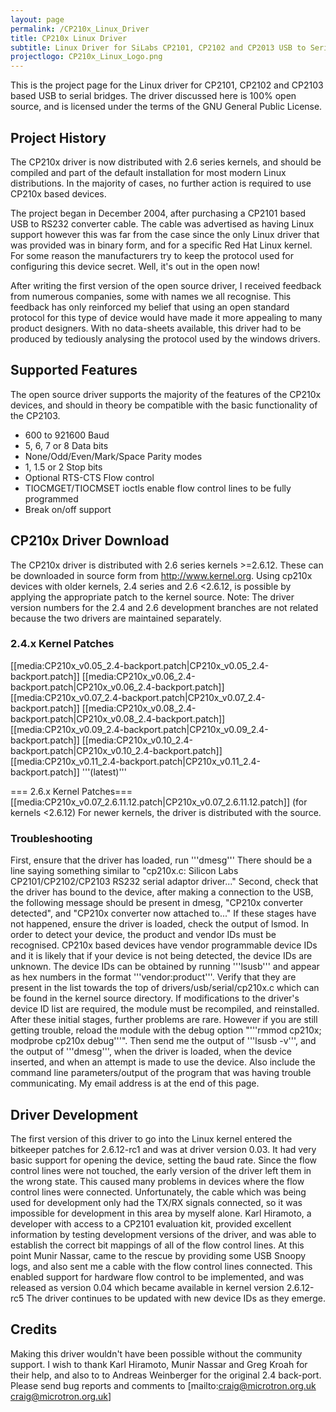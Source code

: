 ```yaml
---
layout: page
permalink: /CP210x_Linux_Driver
title: CP210x Linux Driver
subtitle: Linux Driver for SiLabs CP2101, CP2102 and CP2013 USB to Serial Bridges
projectlogo: CP210x_Linux_Logo.png
---
```

This is the project page for the Linux driver for CP2101, CP2102 and CP2103 based USB to serial bridges. The driver discussed here is 100% open source, and is licensed under the terms of the GNU General Public License.

## Project History
The CP210x driver is now distributed with 2.6 series kernels, and should be compiled and part of the default installation for most modern Linux distributions. In the majority of cases, no further action is required to use CP210x based devices.

The project began in December 2004, after purchasing a CP2101 based USB to RS232 converter cable. The cable was advertised as having Linux support however this was far from the case since the only Linux driver that was provided was in binary form, and for a specific Red Hat Linux kernel. For some reason the manufacturers try to keep the protocol used for configuring this device secret. Well, it's out in the open now!

After writing the first version of the open source driver, I received feedback from numerous companies, some with names we all recognise. This feedback has only reinforced my belief that using an open standard protocol for this type of device would have made it more appealing to many product designers.
With no data-sheets available, this driver had to be produced by tediously analysing the protocol used by the windows drivers.

## Supported Features
The open source driver supports the majority of the features of the CP210x devices, and should in theory be compatible with the basic functionality of the CP2103.

* 600 to 921600 Baud
* 5, 6, 7 or 8 Data bits
* None/Odd/Even/Mark/Space Parity modes
* 1, 1.5 or 2 Stop bits
* Optional RTS-CTS Flow control
* TIOCMGET/TIOCMSET ioctls enable flow control lines to be fully programmed
* Break on/off support

## CP210x Driver Download
The CP210x driver is distributed with 2.6 series kernels >=2.6.12. These can be downloaded in source form from http://www.kernel.org.
Using cp210x devices with older kernels, 2.4 series and 2.6 <2.6.12, is possible by applying the appropriate patch to the kernel source.
Note: The driver version numbers for the 2.4 and 2.6 development branches are not related because the two drivers are maintained separately.

### 2.4.x Kernel Patches
 [[media:CP210x_v0.05_2.4-backport.patch|CP210x_v0.05_2.4-backport.patch]]
 [[media:CP210x_v0.06_2.4-backport.patch|CP210x_v0.06_2.4-backport.patch]]
 [[media:CP210x_v0.07_2.4-backport.patch|CP210x_v0.07_2.4-backport.patch]]
 [[media:CP210x_v0.08_2.4-backport.patch|CP210x_v0.08_2.4-backport.patch]]
 [[media:CP210x_v0.09_2.4-backport.patch|CP210x_v0.09_2.4-backport.patch]]
 [[media:CP210x_v0.10_2.4-backport.patch|CP210x_v0.10_2.4-backport.patch]]
 [[media:CP210x_v0.11_2.4-backport.patch|CP210x_v0.11_2.4-backport.patch]] '''(latest)'''

=== 2.6.x Kernel Patches=== 
 [[media:CP210x_v0.07_2.6.11.12.patch|CP210x_v0.07_2.6.11.12.patch]] (for kernels <2.6.12)
For newer kernels, the driver is distributed with the source.

### Troubleshooting
First, ensure that the driver has loaded, run '''dmesg'''
There should be a line saying something similar to "cp210x.c: Silicon Labs CP2101/CP2102/CP2103 RS232 serial adaptor driver..."
Second, check that the driver has bound to the device, after making a connection to the USB, the following message should be present in dmesg, "CP210x converter detected", and "CP210x converter now attached to..."
If these stages have not happened, ensure the driver is loaded, check the output of lsmod. In order to detect your device, the product and vendor IDs must be recognised. CP210x based devices have vendor programmable device IDs and it is likely that if your device is not being detected, the device IDs are unknown. The device IDs can be obtained by running '''lsusb''' and appear as hex numbers in the format '''vendor:product'''. Verify that they are present in the list towards the top of drivers/usb/serial/cp210x.c which can be found in the kernel source directory. If modifications to the driver's device ID list are required, the module must be recompiled, and reinstalled.
After these initial stages, further problems are rare. However if you are still getting trouble, reload the module with the debug option "'''rmmod cp210x; modprobe cp210x debug'''". Then send me the output of '''lsusb -v''', and the output of '''dmesg''', when the driver is loaded, when the device inserted, and when an attempt is made to use the device. Also include the command line parameters/output of the program that was having trouble communicating. My email address is at the end of this page.

## Driver Development
The first version of this driver to go into the Linux kernel entered the bitkeeper patches for 2.6.12-rc1 and was at driver version 0.03. It had very basic support for opening the device, setting the baud rate. Since the flow control lines were not touched, the early version of the driver left them in the wrong state. This caused many problems in devices where the flow control lines were connected. Unfortunately, the cable which was being used for development only had the TX/RX signals connected, so it was impossible for development in this area by myself alone.
Karl Hiramoto, a developer with access to a CP2101 evaluation kit, provided excellent information by testing development versions of the driver, and was able to establish the correct bit mappings of all of the flow control lines.
At this point Munir Nassar, came to the rescue by providing some USB Snoopy logs, and also sent me a cable with the flow control lines connected. This enabled support for hardware flow control to be implemented, and was released as version 0.04 which became available in kernel version 2.6.12-rc5
The driver continues to be updated with new device IDs as they emerge.

## Credits
Making this driver wouldn't have been possible without the community support. I wish to thank Karl Hiramoto, Munir Nassar and Greg Kroah for their help, and also to to Andreas Weinberger for the original 2.4 back-port.
Please send bug reports and comments to [mailto:craig@microtron.org.uk craig@microtron.org.uk]
